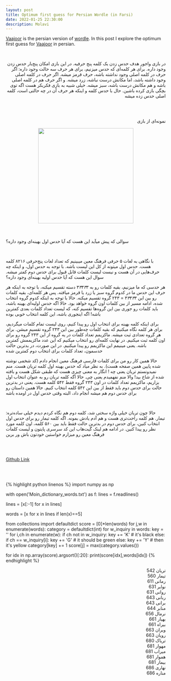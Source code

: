 ```yaml
---
layout: post
title: Optimum first guess for Persian Wordle (in Farsi)
date: 2022-01-25 22:30:00
description: Molavi
---
```


<a href="vajoor.ir">Vaajoor</a> is the persian version of [wordle](https://www.powerlanguage.co.uk/wordle/). In this post I explore the optimum first guess for [Vaajoor](vajoor.ir) in persian.

<br>

<p style="text-align:right;dir:rtl;">
در بازی واجور هدف حدس زدن یک کلمه پنج حرفیه. در این بازی امکان پنج‌بار حدس زدن وجود داره. برای هر کلمه‌ای که حدس میزنیم، برای هر حرف سه حالت وجود داره: اگر حرف در کلمه اصلی وجود نداشته باشه، حرف قرمز میشه. اگر حرف در کلمه اصلی وجود داشته باشد، اما مکانش درست نباشه، زرد میشه. و اگر حرف هم در کلمه اصلی باشه و هم مکانش درست باشه، سبز میشه. خیلی شبیه به بازی فکر‌بکر هست اگه توی بچگی بازی کرده باشین. حال با حدس کلمه و اینکه هر حرف‌ آن در چه حالتی است، کلمه اصلی حدس زده میشه 
</p>

<br>
<br>

<p style="text-align:right;dir:rtl;">
نمونه‌ای از بازی
</p>

<div class="row mt-3" style="text-align:center;">
    <div class="col-sm mt-3 mt-md-0">
        <img class="img-fluid rounded z-depth-1" width="300" src="{{ site.baseurl }}/assets/posts/vajoor_sample.png">
    </div>
</div>

<br>
<br>

<p style="text-align:right;dir:rtl;">

سوالی که پیش میآید این هست که آیا حدس اول بهینه‌ای وجود داره؟

<br>

با نگاهی به لغات ۵ حرفی فرهنگ معین میبینیم که تعداد لغات پنج‌حرفی ۸۲۱۶ کلمه هست. حدس اول میتونه از کل این لیست باشه. با توجه به حدس اول، و اینکه چه حرف‌هایی در آن هست و نیست لیست کلمات قابل قبول برای حدس دوم کمتر میشه. سوال این هست که آیا حدس اولیه بهینه‌ای وجود داره؟
<br>

هر حدسی که ما میزنیم، بقیه کلمات رو به ۳*۳*۳*۳*۳ دسته تقسیم میکنه، با توجه به اینکه هر حرف این حدس ما در کدوم گروه سبز یا زرد یا قرمز میافته. پس هر کلمه‌ای، بقیه کلمات رو بین این ۳*۳*۳*۳*۳ = ۲۴۳ گروه تقسیم میکنه. حالا با توجه به اینکه کدوم گروه انتخاب شده، ادامه مسیر از بین کلمات اون گروه خواهد بود. حالا اگه حدس اولیه‌ای بهینه باشه، باید کلمات رو جوری بین این گروه‌ها تقسیم کنه، که لیست تعداد کلمات بعدی کمترین باشه! اگه اینجوری باشه، این کلمه انتخاب خوبی بوده
<br>

برای اینکه کلمه بهینه برای انتخاب اول رو پیدا کنیم، روی لیست تمام کلمات میگردیم، برای هر کلمه نگاه میکنیم که بقیه کلمات چه‌طور بین این ۲۴۳ گروه تقسیم میشن. برای هر گروه تعدادی ثبت میشه. ماکزیمم تعداد کلمات در یه گروه از این ۲۴۳ گروه رو برای اون کلمه ثبت میکنیم. در نهایت کلمه‌ای رو انتخاب میکنیم که این عدد ماکزیممش کمترین باشه. یعنی مینیمم این ماکزیمم رو پیدا میکنیم. در این صورت، در بدترین حالت حدسمون، تعداد کلمات برای انتخاب دوم کمترین شده
<br>

حالا همین کار رو من برای کلمات فارسی فرهنگ معین انجام دادم (کد شخمی نوشته شده پایین همین صفحه هست). به نظر میاد که حدس بهینه اول کلمه تریان هست. منم نمیدونستم تریان یعنی چه ! انگار به معنی چیزی هست که طبقی شکل هست و بافته شده از شاخ بید! والا منم نفهمیدم یعنی چی. حالا اگه کلمه تریان رو به عنوان انتخاب اول بزاریم، ماکزیمم تعداد کلمات در اون ۲۴۳ گروه فقط ۵۴۲ کلمه هست. یعنی در بد‌ترین حالت برای حدس دوم باید فقط از بین این ۵۴۲ کلمه انتخاب کنیم. حالا همین داستان رو برای حدس دوم هم میشه انجام داد، البته وقتی حدس اول در اومده باشه

<br>

حالا چون تریان خیلی واژه سختی شد، کلمه دوم هم نگاه کردم دیدم خیلی ساده‌تره: تیمار. هم کلمه راحت‌تری هست و هم آدم یادش بمونه. اگه کلمه تیمار رو برای حدس اول انتخاب کنین، برای حدس دوم در بدترین حالت فقط باید بین ۵۶۰ کلمه، اون کلمه مورد نظر رو پیدا کنین. در ادامه هم لینک گیت‌هاب این کد سر‌سری پایتون و لیست کلمات فرهنگ معین رو میزارم خواستین خودتون باش ور برین

</p>
<br>
<br>

[Github Link](https://github.com/ahmadzareei/vajoor)

<br>
<br>

{% highlight python linenos %}
import numpy as np

with open('Moin_dictionary_words.txt') as f:
lines = f.readlines()

lines = [x[:-1] for x in lines]

words = [x for x in lines if len(x)==5]

from collections import defaultdict
score = [0]\*len(words)
for j,w in enumerate(words):
category = defaultdict(int)
for w_inquiry in words:
key = ''
for i,ch in enumerate(w):
if ch not in w_inquiry:
key += 'K' # it's black
else:
if ch == w_inquiry[i]:
key += 'G' # it should be green
else:
key += 'Y' # then it's yellow
category[key] += 1
score[j] = max(category.values())

for idx in np.array(score).argsort()[:20]:
print(score[idx],words[idx])
{% endhighlight %}

<p style="text-align:right;dir:rtl;">
542 تریان
<br>
560 تیمار
<br>
611 رمانی
<br>
631 نوایر
<br>
631 روانی
<br>
643 ربانی
<br>
643 برانی
<br>
644 منابر
<br>
656 نرمال
<br>
661 بهیار
<br>
661 بیراه
<br>
663 ویران
<br>
663 رویان
<br>
680 تریاک
<br>
681 مهوار
<br>
681 میراب
<br>
681 هموار
<br>
681 بیمار
<br>
686 نهاری
<br>
686 مناره
</p>
